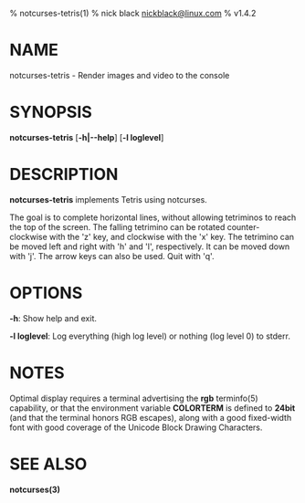 % notcurses-tetris(1)
% nick black <nickblack@linux.com>
% v1.4.2

# NAME

notcurses-tetris - Render images and video to the console

# SYNOPSIS

**notcurses-tetris** [**-h|--help**] [**-l loglevel**]

# DESCRIPTION

**notcurses-tetris** implements Tetris using notcurses.

The goal is to complete horizontal lines, without allowing tetriminos to
reach the top of the screen. The falling tetrimino can be rotated counter-
clockwise with the 'z' key, and clockwise with the 'x' key. The tetrimino
can be moved left and right with 'h' and 'l', respectively. It can be moved
down with 'j'. The arrow keys can also be used. Quit with 'q'.

# OPTIONS

**-h**: Show help and exit.

**-l loglevel**: Log everything (high log level) or nothing (log level 0) to stderr.

# NOTES

Optimal display requires a terminal advertising the **rgb** terminfo(5)
capability, or that the environment variable **COLORTERM** is defined to
**24bit** (and that the terminal honors RGB escapes), along with a good
fixed-width font with good coverage of the Unicode Block Drawing Characters.

# SEE ALSO

**notcurses(3)**
